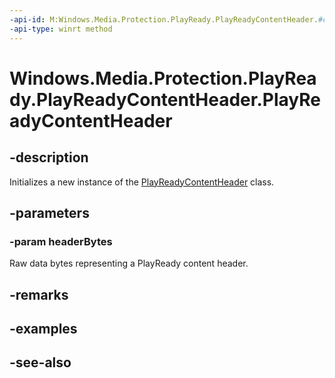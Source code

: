 ```yaml
---
-api-id: M:Windows.Media.Protection.PlayReady.PlayReadyContentHeader.#ctor(System.Byte[])
-api-type: winrt method
---
```


<!-- Method syntax
public PlayReadyContentHeader(System.Byte[] headerBytes)
-->

# Windows.Media.Protection.PlayReady.PlayReadyContentHeader.PlayReadyContentHeader

## -description
Initializes a new instance of the [PlayReadyContentHeader](playreadycontentheader.md) class.

## -parameters
### -param headerBytes
Raw data bytes representing a PlayReady content header.

## -remarks

## -examples

## -see-also
